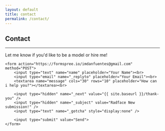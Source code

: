 ```yaml
---
layout: default
title: contact
permalink: /contact/
---
```


<h2 class="page-title">Contact</h2>
<hr>
<p class="page-tagline">Let me know if you'd like to be a model or hire me!</p>
<div class="contact">

	<form action="https://formspree.io/imdanfuentes@gmail.com" method="POST">
		<input type="text" name="name" placeholder="Your Name"><br>
		<input type="email" name="_replyto" placeholder="Your Email"><br>
		<textarea name="message" cols="30" rows="10" placeholder="How can i help you?"></textarea><br>

		<input type="hidden" name="_next" value="{{ site.baseurl }}/thank-you" />
		<input type="hidden" name="_subject" value="Radface New submission!" />
		<input type="text" name="_gotcha" style="display:none" />

		<input type="submit" value="Send">
	</form>

</div>